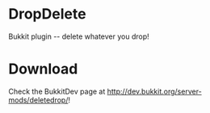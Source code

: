 DropDelete
==========

Bukkit plugin -- delete whatever you drop!

Download
==========
Check the BukkitDev page at http://dev.bukkit.org/server-mods/deletedrop/!
